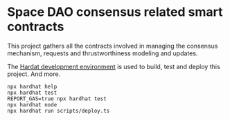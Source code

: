 # Space DAO consensus related smart contracts

This project gathers all the contracts involved in managing the consensus
mechanism, requests and thrustworthiness modeling and updates.

The [Hardat development environment](https://hardhat.org/) is used to build,
test and deploy this project. And more. 

```shell
npx hardhat help
npx hardhat test
REPORT_GAS=true npx hardhat test
npx hardhat node
npx hardhat run scripts/deploy.ts
```
